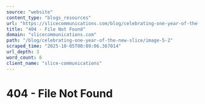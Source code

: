 ```yaml
---
source: "website"
content_type: "blogs_resources"
url: "https://slicecommunications.com/blog/celebrating-one-year-of-the-new-slice/image-5-2"
title: "404 - File Not Found"
domain: "slicecommunications.com"
path: "/blog/celebrating-one-year-of-the-new-slice/image-5-2"
scraped_time: "2025-10-05T00:09:06.367014"
url_depth: 3
word_count: 6
client_name: "slice-communications"
---
```


# 404 - File Not Found